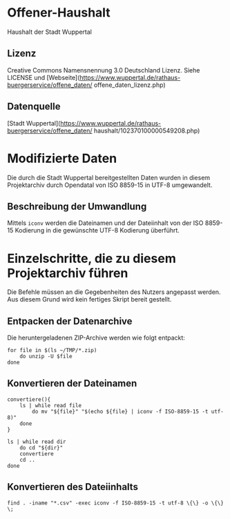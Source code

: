 Offener-Haushalt
================

Haushalt der Stadt Wuppertal

Lizenz
------

Creative Commons Namensnennung 3.0 Deutschland Lizenz. Siehe LICENSE und 
[Webseite](https://www.wuppertal.de/rathaus-buergerservice/offene_daten/
offene_daten_lizenz.php)

Datenquelle
-----------

[Stadt Wuppertal](https://www.wuppertal.de/rathaus-buergerservice/offene_daten/
haushalt/102370100000549208.php)

Modifizierte Daten
==================

Die durch die Stadt Wuppertal bereitgestellten Daten wurden in diesem
Projektarchiv durch Opendatal von ISO 8859-15 in UTF-8 umgewandelt.

Beschreibung der Umwandlung
---------------------------

Mittels `iconv` werden die Dateinamen und der Dateiinhalt von der ISO 8859-15
Kodierung in die gewünschte UTF-8 Kodierung überführt.

Einzelschritte, die zu diesem Projektarchiv führen
==================================================

Die Befehle müssen an die Gegebenheiten des Nutzers angepasst werden. Aus diesem
Grund wird kein fertiges Skript bereit gestellt.

Entpacken der Datenarchive
--------------------------

Die heruntergeladenen ZIP-Archive werden wie folgt entpackt:

    for file in $(ls ~/TMP/*.zip)
        do unzip -U $file
    done

Konvertieren der Dateinamen
---------------------------

    convertiere(){
        ls | while read file
            do mv "${file}" "$(echo ${file} | iconv -f ISO-8859-15 -t utf-8)"
        done
    }

    ls | while read dir
        do cd "${dir}"
        convertiere
        cd ..
    done

Konvertieren des Dateiinhalts
-----------------------------

    find . -iname "*.csv" -exec iconv -f ISO-8859-15 -t utf-8 \{\} -o \{\} \;


